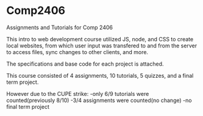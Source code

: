 # Comp2406
Assignments and Tutorials for Comp 2406

This intro to web development course utilized JS, node, and CSS to create local websites, from which user input was transfered to and from the server to access
files, sync changes to other clients, and more. 

The specifications and base code for each project is attached.

This course consisted of 4 assignments, 10 tutorials, 5 quizzes, and a final term project.

However due to the CUPE strike:
-only 6/9 tutorials were counted(previously 8/10)
-3/4 assignments were counted(no change)
-no final term project
